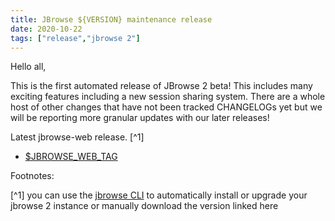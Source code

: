 ```yaml
---
title: JBrowse ${VERSION} maintenance release
date: 2020-10-22
tags: ["release","jbrowse 2"]
---
```


Hello all,

This is the first automated release of JBrowse 2 beta! This includes many
exciting features including a new session sharing system. There are a whole
host of other changes that have not been tracked CHANGELOGs yet but we will be
reporting more granular updates with our later releases!


Latest jbrowse-web release. [^1]


* [$JBROWSE_WEB_TAG](https://github.com/GMOD/jbrowse-components/releases/tag/@jbrowse/web@0.0.1-beta.27)


Footnotes:

[^1] you can use the [jbrowse
CLI](https://jbrowse.org/jb2/docs/quickstart_web) to automatically install or
upgrade your jbrowse 2 instance or manually download the version linked here

